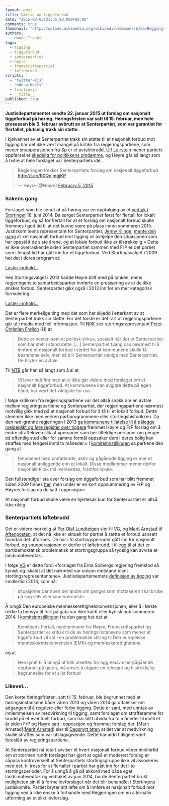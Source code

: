 ```yaml
---
layout: post
title: Uærlig om tiggeforbud
date: "2015-02-05T21:35:00.000+02:00"
comments: true
thumbnail: "http://upload.wikimedia.org/wikipedia/commons/b/be/Begging%2C_Dublin%2C_October_2010.JPG"
authors: 
  - Hanna Tranås
tags: 
  - tigging
  - tiggeforbud
  - senterpartiet
  - høyre
  - fremskrittspartiet
  - løftebrudd
scripts: 
  - "twitter-wjs"
  - "hdo-widgets"
  - timelinejs
  - __title__
published: true
---
```


**Justisdepartementet sendte 22. januar 2015 ut forslag om nasjonalt tiggeforbud på høring. Høringsfristen var satt til 15. februar, men hele prosessen ble 5. februar avbrutt av at Senterpartiet, som var garantist for flertallet, plutselig trakk sin støtte.**

I kjølvannet av at Senterpartiet trakk sin støtte til et nasjonalt forbud mot tigging har det ikke vært mangel på kritikk fra regjeringspartiene, som mener snuoperasjonen fra Sp er et avtalebrudd. [Ulf Leirstein](https://www.holderdeord.no/representatives/uil) mener partiets oppførsel er [skadelig for politikkens omdømme](http://www.vg.no/nyheter/innenriks/tigging/sp-gikk-fra-paadriver-til-motstander/a/23389470/), og Høyre går så langt som å tvitre at hele forslaget var Senterpartiets idé.

<blockquote class="twitter-tweet" lang="en"><p>Regjeringen trekker Senterpartiets forslag om nasjonalt tiggeforbud <a href="http://t.co/R0QqjmgjKP">http://t.co/R0QqjmgjKP</a></p>&mdash; Høyre (@Hoyre) <a href="https://twitter.com/Hoyre/status/563329915593175040">February 5, 2015</a></blockquote>

### Sakens gang

Forslaget som ble sendt ut på høring var en oppfølging av et [vedtak i Stortinget](https://stortinget.no/no/Saker-og-publikasjoner/Saker/Sak/?p=59721) 16. juni 2014. Da sørget Senterpartiet først for flertall for lokalt tiggeforbud, og så for flertall for at et forslag om nasjonalt forbud skulle fremmes i god tid til at det kunne være på plass innen sommeren 2015. Justiskomiteens representant for Senterpartiet, [Jenny Klinge](https://www.holderdeord.no/representatives/jkl), [mente den gang](https://stortinget.no/Global/pdf/Innstillinger/Stortinget/2013-2014/Inns-201314-275.pdf) at «et nasjonalt forbud mot tigging vil avhjelpe den situasjonen som har oppstått de siste årene, og at lokale forbud ikke er tilstrekkelig.» Dette er ikke overraskende siden Senterpartiet sammen med FrP er det partiet som i lengst tid har gått inn for et tiggeforbud. Ved Stortingsvalget i 2009 het det i deres program at:

<a class="hdo-promises-widget" data-promises="11688,3784" href="https://www.holderdeord.no/">Laster innhold...</a>

Ved Stortingsvalget i 2013 hadde Høyre blitt med på tanken, mens regjeringens to samarbeidspartier innførte en presisering av at de ikke ønsker forbud. Senterpartiet gikk også i 2013 inn for en mer kategorisk formulering:

<a class="hdo-promises-widget" data-promises="8306,11117,10273,8704,7541" href="https://www.holderdeord.no/">Laster innhold...</a>

Det er flere merkelige ting med det som har skjedd i etterkant av at Senterpartiet trakk sin støtte. For det første er det rart at regjeringspartiene går ut i media med feil informasjon. Til [NRK](http://www.nrk.no/norge/_-sp-har-fort-sine-eigne-bak-lyset-1.12191633) sier stortingsrepresentant [Peter Christian Frølich](https://www.holderdeord.no/representatives/pcf) (H) at

> Dette er nesten som et politisk sirkus, spesielt når det er Senterpartiet som har stelt i stand dette. [...] Senterpartiet tvang oss nærmest til å innføre et nasjonalt forbud i stedet for at kommunene skulle få bestemme selv, men så blir Senterpartiet uenige med Senterpartiet. De bryter en avtale.

Til [NTB](http://www.dagbladet.no/2015/02/05/nyheter/politikk/senterpartiet/tiggerforbud/37552813/) går han så langt som å si at

> Vi lever helt fint med at vi ikke går videre med forslaget om et nasjonalt tiggeforbud. At kommunene kan avgjøre dette på egen hånd, har vært det viktigste for oss.

I følge kritikken fra regjeringspartiene var det altså snakk om en avtale mellom regjeringspartiene og Senterpartiet, der regjeringspartiene nærmest motvillig gikk med på et nasjonalt forbud for å få til et lokalt forbud. Dette stemmer ikke med verken partiprogrammene eller stortingshistorikken. Da den rød-grønne regjeringen i 2013 [ga kommunene tillatelse til å pålegge meldeplikt og føre register over tiggere](https://www.regjeringen.no/contentassets/95c5bacb247d4c27bc0de7397b9f55e0/no/pdfs/prp201220130152000dddpdfs.pdf) fremmet Høyre og FrP forslag om å endre straffeloven slik at «personer som ber tilfeldige personer om penger på offentlig sted eller for samme formål oppsøker dem i deres bolig kan straffes med fengsel inntil to måneder.» I [komitéinnstillingen](https://www.stortinget.no/Global/pdf/Innstillinger/Stortinget/2012-2013/Inns-201213-427.pdf) sa partiene den gang at

> fenomenet med omfattende, aktiv og pågående tigging er mer et nasjonalt anliggende enn et lokalt. Disse medlemmer mener derfor nasjonale tiltak må iverksettes, framfor lokale.

Den fullstendige lista over forslag om tiggeforbud som har blitt fremmet siden 2009 finnes [her](https://www.holderdeord.no/issues/17-gjeninnfore-forbud-mot-tigging), men under er en kort oppsummering av FrP og Høyres forslag da de satt i opposisjon:

<div id="u-rlig-om-tiggeforbud-timeline"></div>

At nasjonalt forbud skulle være en hjertesak kun for Senterpartiet er altså ikke riktig.

### Senterpartiets løftebrudd

Det er videre merkelig at [Per Olaf Lundteigen](https://www.holderdeord.no/representatives/pol) sier til [VG](http://www.vg.no/nyheter/innenriks/norsk-politikk/senterpartiet-trekker-stoetten-til-tiggeforbud/a/23389410/), og [Marit Arnstad](https://www.holderdeord.no/representatives/maa) til [Aftenposten](http://www.aftenposten.no/nyheter/iriks/Sp-lederen---Mobilisering-fra-grasrota-har-fort-til-nei-til-tiggeforbud-7889698.html), at det nå ikke er aktuelt for partiet å støtte et forbud uansett hvordan det utformes. De har i to stortingsperioder gått inn for nasjonalt forbud, og snuoperasjonen er derfor et løftebrudd, i tillegg til at det er partidemokratisk problematisk at stortingsgruppa så tydelig kan avvise et landsmøtevedtak.

I følge [VG](http://www.vg.no/nyheter/innenriks/norsk-politikk/senterpartiet-trekker-stoetten-til-tiggeforbud/a/23389410/) er dette fordi «forslaget fra Erna Solbergs regjering fremstod så kynisk og iskaldt at det nærmest var unison motstand blant stortingsrepresentantene». Justisdepartementets [definisjon av tigging](https://www.regjeringen.no/contentassets/3b398ab7520948879f13c6208194a472/no/pdfs/prp201320140083000dddpdfs.pdf) var imidlertid i 2014, som nå:

> situasjoner der noen ber andre om penger som mottakeren skal bruke på seg selv eller sine nærmeste

Å omgå Den europeiske menneskerettighetskonvensjonen, eller å i første rekke ta hensyn til folk på gata var ikke kaldt eller kynisk nok sommeren 2014. I [komitéinnstillingen](https://stortinget.no/Global/pdf/Innstillinger/Stortinget/2013-2014/Inns-201314-275.pdf) fra den gang het det at

> Komiteens flertall, medlemmene fra Høyre, Fremskrittspartiet og Senterpartiet er kritisk til de av høringsinstansene som mener et tiggeforbud vil stå i en problematisk stilling til Den europeiske menneskerettskonvensjon (EMK) og menneskerettighetene

og at

> Hensynet til å unngå at folk utsettes for aggressiv eller pågående oppførsel på gaten, må anses å utgjøre en relevant og tilstrekkelig begrunnelse for et slikt forbud

### Likevel…

Den korte høringsfristen, satt til 15. februar, ble begrunnet med at høringsinstansene både våren 2013 og våren 2014 ga uttalelser om adgangen til å regulere eller forby tigging. Dette er sant, med unntak av innlemmelsen av medvirkning til tigging, samt forslaget om strafferamme for brudd på et eventuelt forbud, som har blitt utvida fra to måneder til inntil et år siden FrP og Høyre satt i opposisjon og fremmet forslag der. [Marit Arnstad]([Marit Arnstad](https://www.holderdeord.no/representatives/maa)) sier til [Dagsnytt atten](http://radio.nrk.no/serie/dagsnytt-atten/nmag03002515/05-02-2015#t=47s) at det var at medvirkning skulle straffes som var utslagsgivende. Dette har aldri tidligere vært foreslått av regjeringspartiene.

At Senterpartiet nå totalt avviser et hvert nasjonalt forbud vitner imidlertid om at stormen rundt forslaget har gjort at også et moderert forslag er såpass kontroversielt at Senterpartiets stortingsgruppe ikke vil assosieres med det, til tross for at flertallet i partiet har gått inn for det i to stortingsperioder. For å unngå å gå på akkord med både eget landsmøtevedtak og vedtaket av juni 2014, burde Senterpartiet brukt muligheten sin til å forme lovforslaget når det blir behandlet i Stortingets justiskomité. Partiet bryter sitt løfte om å innføre et nasjonalt forbud mot tigging ved å ikke ønske å forhandle med Regjeringen om en alternativ utforming av et slikt lovforslag.
